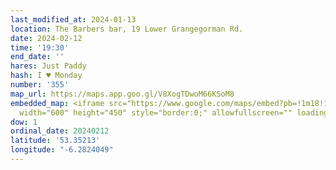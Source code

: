 ```yaml
---
last_modified_at: 2024-01-13
location: The Barbers bar, 19 Lower Grangegorman Rd.
date: 2024-02-12
time: '19:30'
end_date: ''
hares: Just Paddy
hash: I ♥ Monday
number: '355'
map_url: https://maps.app.goo.gl/V8XogTDwoM66KSoM8
embedded_map: <iframe src="https://www.google.com/maps/embed?pb=!1m18!1m12!1m3!1d2381.5042518849987!2d-6.2824049230209145!3d53.35212997229094!2m3!1f0!2f0!3f0!3m2!1i1024!2i768!4f13.1!3m3!1m2!1s0x48670c2c4e2fa451%3A0x1e33f8db67ad158b!2sThe%20Barbers%20Bar!5e0!3m2!1sen!2sie!4v1705170985735!5m2!1sen!2sie"
  width="600" height="450" style="border:0;" allowfullscreen="" loading="lazy" referrerpolicy="no-referrer-when-downgrade"></iframe>
dow: 1
ordinal_date: 20240212
latitude: '53.35213'
longitude: "-6.2824049"
---
```


